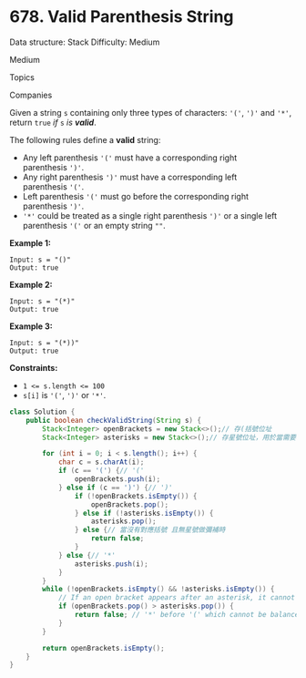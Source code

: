 # 678. Valid Parenthesis String

Data structure: Stack
Difficulty: Medium

Medium

Topics

Companies

Given a string `s` containing only three types of characters: `'('`, `')'` and `'*'`, return `true` *if* `s` *is **valid***.

The following rules define a **valid** string:

- Any left parenthesis `'('` must have a corresponding right parenthesis `')'`.
- Any right parenthesis `')'` must have a corresponding left parenthesis `'('`.
- Left parenthesis `'('` must go before the corresponding right parenthesis `')'`.
- `'*'` could be treated as a single right parenthesis `')'` or a single left parenthesis `'('` or an empty string `""`.

**Example 1:**

```
Input: s = "()"
Output: true

```

**Example 2:**

```
Input: s = "(*)"
Output: true

```

**Example 3:**

```
Input: s = "(*))"
Output: true

```

**Constraints:**

- `1 <= s.length <= 100`
- `s[i]` is `'('`, `')'` or `'*'`.

```java
class Solution {
    public boolean checkValidString(String s) {
        Stack<Integer> openBrackets = new Stack<>();// 存(括號位址
        Stack<Integer> asterisks = new Stack<>();// 存星號位址，用於當需要時是否可補充

        for (int i = 0; i < s.length(); i++) {
            char c = s.charAt(i);
            if (c == '(') {// '('
                openBrackets.push(i);
            } else if (c == ')') {// ')'
                if (!openBrackets.isEmpty()) {
                    openBrackets.pop();
                } else if (!asterisks.isEmpty()) {
                    asterisks.pop();
                } else {// 當沒有對應括號 且無星號做彌補時
                    return false;
                }
            } else {// '*'
                asterisks.push(i);
            }
        }
        while (!openBrackets.isEmpty() && !asterisks.isEmpty()) {
            // If an open bracket appears after an asterisk, it cannot be balanced, return false
            if (openBrackets.pop() > asterisks.pop()) {
                return false; // '*' before '(' which cannot be balanced.
            }
        }

        return openBrackets.isEmpty();
    }
}
```